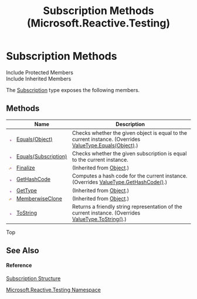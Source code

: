 ﻿---
title: Subscription Methods (Microsoft.Reactive.Testing)
TOCTitle: Subscription Methods
ms:assetid: Methods.T:Microsoft.Reactive.Testing.Subscription
ms:mtpsurl: https://msdn.microsoft.com/en-us/library/microsoft.reactive.testing.subscription_methods(v=VS.103)
ms:contentKeyID: 36068970
ms.date: 06/28/2011
mtps_version: v=VS.103
---

# Subscription Methods

Include Protected Members  
Include Inherited Members  

The [Subscription](hh229527\(v=vs.103\).md) type exposes the following members.

## Methods

<table>
<thead>
<tr class="header">
<th> </th>
<th>Name</th>
<th>Description</th>
</tr>
</thead>
<tbody>
<tr class="odd">
<td><img src="images\Hh303103.pubmethod(en-us,VS.103).gif" title="Public method" alt="Public method" /></td>
<td><a href="https://msdn.microsoft.com/en-us/library/m:microsoft.reactive.testing.subscription.equals(system.object)(v=VS.103)">Equals(Object)</a></td>
<td>Checks whether the given object is equal to the current instance. (Overrides <a href="https://msdn.microsoft.com/en-us/library/m:system.valuetype.equals(system.object)(v=VS.103)">ValueType.Equals(Object)</a>.)</td>
</tr>
<tr class="even">
<td><img src="images\Hh303103.pubmethod(en-us,VS.103).gif" title="Public method" alt="Public method" /></td>
<td><a href="https://msdn.microsoft.com/en-us/library/m:microsoft.reactive.testing.subscription.equals(microsoft.reactive.testing.subscription)(v=VS.103)">Equals(Subscription)</a></td>
<td>Checks whether the given subscription is equal to the current instance.</td>
</tr>
<tr class="odd">
<td><img src="images\Hh303103.protmethod(en-us,VS.103).gif" title="Protected method" alt="Protected method" /></td>
<td><a href="https://msdn.microsoft.com/en-us/library/4k87zsw7">Finalize</a></td>
<td>(Inherited from <a href="https://msdn.microsoft.com/en-us/library/e5kfa45b">Object</a>.)</td>
</tr>
<tr class="even">
<td><img src="images\Hh303103.pubmethod(en-us,VS.103).gif" title="Public method" alt="Public method" /></td>
<td><a href="hh211832(v=vs.103).md">GetHashCode</a></td>
<td>Computes a hash code for the current instance. (Overrides <a href="https://msdn.microsoft.com/en-us/library/y3509fc2">ValueType.GetHashCode()</a>.)</td>
</tr>
<tr class="odd">
<td><img src="images\Hh303103.pubmethod(en-us,VS.103).gif" title="Public method" alt="Public method" /></td>
<td><a href="https://msdn.microsoft.com/en-us/library/dfwy45w9">GetType</a></td>
<td>(Inherited from <a href="https://msdn.microsoft.com/en-us/library/e5kfa45b">Object</a>.)</td>
</tr>
<tr class="even">
<td><img src="images\Hh303103.protmethod(en-us,VS.103).gif" title="Protected method" alt="Protected method" /></td>
<td><a href="https://msdn.microsoft.com/en-us/library/57ctke0a">MemberwiseClone</a></td>
<td>(Inherited from <a href="https://msdn.microsoft.com/en-us/library/e5kfa45b">Object</a>.)</td>
</tr>
<tr class="odd">
<td><img src="images\Hh303103.pubmethod(en-us,VS.103).gif" title="Public method" alt="Public method" /></td>
<td><a href="hh229628(v=vs.103).md">ToString</a></td>
<td>Returns a friendly string representation of the current instance. (Overrides <a href="https://msdn.microsoft.com/en-us/library/wb77sz3h">ValueType.ToString()</a>.)</td>
</tr>
</tbody>
</table>

Top

## See Also

#### Reference

[Subscription Structure](hh229527\(v=vs.103\).md)

[Microsoft.Reactive.Testing Namespace](hh212009\(v=vs.103\).md)

